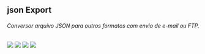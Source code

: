 ## json Export

###### Conversor arquivo JSON para outros formatos com envio de e-mail ou FTP.

<div align="left"> 
  <a href="" target="_blank"><img src="https://img.icons8.com/fluency/48/000000/docker.png"/></a>
  <a href="" target="_blank"><img src="https://img.icons8.com/office/40/000000/exe.png"/></a>
  <a href="" target="_blank"><img src="https://img.icons8.com/officel/40/000000/doc.png"/></a>
  <a href="" target="_blank"><img src="https://img.icons8.com/office/40/000000/zip.png"/></a>
</div>
